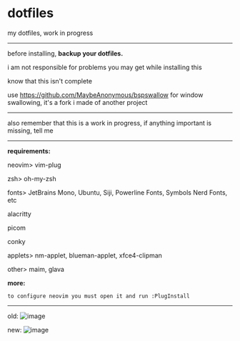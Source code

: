 # dotfiles
my dotfiles, work in progress

---

before installing, **backup your dotfiles.**

i am not responsible for problems you may get while installing this

know that this isn't complete

use https://github.com/MaybeAnonymous/bspswallow for window swallowing, it's a fork i made of another project

---

also remember that this is a work in progress, if anything important is missing, tell me

---

**requirements:**

neovim> vim-plug

zsh> oh-my-zsh

fonts> JetBrains Mono, Ubuntu, Siji, Powerline Fonts, Symbols Nerd Fonts, etc

alacritty

picom

conky

applets> nm-applet, blueman-applet, xfce4-clipman

other> maim, glava

**more:**
```
to configure neovim you must open it and run :PlugInstall
```

---
old:
![image](https://user-images.githubusercontent.com/89218161/151441716-4b9ea61d-1140-4966-b21f-f51aca54c006.png)

new:
![image](https://user-images.githubusercontent.com/89218161/151670039-7f73b378-86e1-4bf6-8614-c3c0e583a8ac.png)


